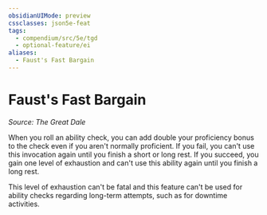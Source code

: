 ```yaml
---
obsidianUIMode: preview
cssclasses: json5e-feat
tags:
  - compendium/src/5e/tgd
  - optional-feature/ei
aliases:
  - Faust's Fast Bargain
---
```

# Faust's Fast Bargain
*Source: The Great Dale*  

When you roll an ability check, you can add double your proficiency bonus to the check even if you aren't normally proficient. If you fail, you can't use this invocation again until you finish a short or long rest. If you succeed, you gain one level of exhaustion and can't use this ability again until you finish a long rest.

This level of exhaustion can't be fatal and this feature can't be used for ability checks regarding long-term attempts, such as for downtime activities.